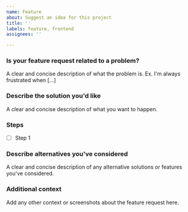 ```yaml
---
name: Feature
about: Suggest an idea for this project
title: ''
labels: feature, frontend
assignees: ''

---
```


### Is your feature request related to a problem?
A clear and concise description of what the problem is. Ex. I'm always frustrated when [...]

### Describe the solution you'd like
A clear and concise description of what you want to happen.

### Steps

* [ ] Step 1

### Describe alternatives you've considered
A clear and concise description of any alternative solutions or features you've considered.

### Additional context
Add any other context or screenshots about the feature request here.
